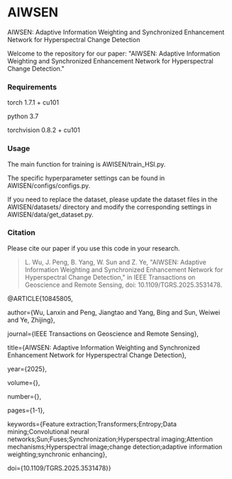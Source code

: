 # AIWSEN
AIWSEN: Adaptive Information Weighting and Synchronized Enhancement Network for Hyperspectral Change Detection

Welcome to the repository for our paper: "AIWSEN: Adaptive Information Weighting and Synchronized Enhancement Network for Hyperspectral Change Detection."

### Requirements
torch 1.7.1 + cu101

python 3.7

torchvision 0.8.2 + cu101

### Usage

The main function for training is AWISEN/train_HSI.py. 

The specific hyperparameter settings can be found in AWISEN/configs/configs.py.

If you need to replace the dataset, please update the dataset files in the AWISEN/datasets/ directory and modify the corresponding settings in AWISEN/data/get_dataset.py.

### Citation
Please cite our paper if you use this code in your research.

> L. Wu, J. Peng, B. Yang, W. Sun and Z. Ye, "AIWSEN: Adaptive Information Weighting and Synchronized Enhancement Network for Hyperspectral Change Detection," in IEEE Transactions on Geoscience and Remote Sensing, doi: 10.1109/TGRS.2025.3531478.

@ARTICLE{10845805,

  author={Wu, Lanxin and Peng, Jiangtao and Yang, Bing and Sun, Weiwei and Ye, Zhijing},
  
  journal={IEEE Transactions on Geoscience and Remote Sensing}, 
  
  title={AIWSEN: Adaptive Information Weighting and Synchronized Enhancement Network for Hyperspectral Change Detection}, 
  
  year={2025},
  
  volume={},
  
  number={},
  
  pages={1-1},
  
  keywords={Feature extraction;Transformers;Entropy;Data mining;Convolutional neural networks;Sun;Fuses;Synchronization;Hyperspectral imaging;Attention mechanisms;Hyperspectral image;change detection;adaptive information 
  weighting;synchronic enhancing},
  
  doi={10.1109/TGRS.2025.3531478}}

